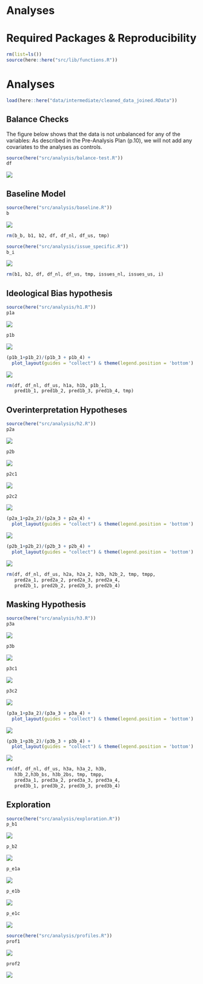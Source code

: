 Analyses
================

# Required Packages & Reproducibility

``` r
rm(list=ls())
source(here::here("src/lib/functions.R"))
```

# Analyses

``` r
load(here::here("data/intermediate/cleaned_data_joined.RData"))
```

## Balance Checks

The figure below shows that the data is not unbalanced for any of the
variables: As described in the Pre-Analysis Plan (p.10), we will not add
any covariates to the analyses as controls.

``` r
source(here("src/analysis/balance-test.R"))
df
```

<img src="../../report/figures/balance-checks-1.png" style="display: block; margin: auto;" />

## Baseline Model

``` r
source(here("src/analysis/baseline.R"))
b
```

<img src="../../report/figures/baseline-1.png" style="display: block; margin: auto;" />

``` r
rm(b_b, b1, b2, df, df_nl, df_us, tmp)
```

``` r
source(here("src/analysis/issue_specific.R"))
b_i
```

<img src="../../report/figures/issues-1.png" style="display: block; margin: auto;" />

``` r
rm(b1, b2, df, df_nl, df_us, tmp, issues_nl, issues_us, i)
```

## Ideological Bias hypothesis

``` r
source(here("src/analysis/h1.R"))
p1a
```

<img src="../../report/figures/h1-1.png" style="display: block; margin: auto;" />

``` r
p1b
```

<img src="../../report/figures/h1-2.png" style="display: block; margin: auto;" />

``` r
(p1b_1+p1b_2)/(p1b_3 + p1b_4) + 
  plot_layout(guides = "collect") & theme(legend.position = 'bottom')
```

<img src="../../report/figures/h1-3.png" style="display: block; margin: auto;" />

``` r
rm(df, df_nl, df_us, h1a, h1b, p1b_1, 
   pred1b_1, pred1b_2, pred1b_3, pred1b_4, tmp)
```

## Overinterpretation Hypotheses

``` r
source(here("src/analysis/h2.R"))
p2a
```

<img src="../../report/figures/h2-1.png" style="display: block; margin: auto;" />

``` r
p2b
```

<img src="../../report/figures/h2-2.png" style="display: block; margin: auto;" />

``` r
p2c1
```

<img src="../../report/figures/h2-3.png" style="display: block; margin: auto;" />

``` r
p2c2
```

<img src="../../report/figures/h2-4.png" style="display: block; margin: auto;" />

``` r
(p2a_1+p2a_2)/(p2a_3 + p2a_4) + 
  plot_layout(guides = "collect") & theme(legend.position = 'bottom')
```

<img src="../../report/figures/h2-5.png" style="display: block; margin: auto;" />

``` r
(p2b_1+p2b_2)/(p2b_3 + p2b_4) + 
  plot_layout(guides = "collect") & theme(legend.position = 'bottom')
```

<img src="../../report/figures/h2-6.png" style="display: block; margin: auto;" />

``` r
rm(df, df_nl, df_us, h2a, h2a_2, h2b, h2b_2, tmp, tmpp,
   pred2a_1, pred2a_2, pred2a_3, pred2a_4, 
   pred2b_1, pred2b_2, pred2b_3, pred2b_4)
```

## Masking Hypothesis

``` r
source(here("src/analysis/h3.R"))
p3a
```

<img src="../../report/figures/h3-1.png" style="display: block; margin: auto;" />

``` r
p3b
```

<img src="../../report/figures/h3-2.png" style="display: block; margin: auto;" />

``` r
p3c1
```

<img src="../../report/figures/h3-3.png" style="display: block; margin: auto;" />

``` r
p3c2
```

<img src="../../report/figures/h3-4.png" style="display: block; margin: auto;" />

``` r
(p3a_1+p3a_2)/(p3a_3 + p3a_4) + 
  plot_layout(guides = "collect") & theme(legend.position = 'bottom')
```

<img src="../../report/figures/h3-5.png" style="display: block; margin: auto;" />

``` r
(p3b_1+p3b_2)/(p3b_3 + p3b_4) + 
  plot_layout(guides = "collect") & theme(legend.position = 'bottom')
```

<img src="../../report/figures/h3-6.png" style="display: block; margin: auto;" />

``` r
rm(df, df_nl, df_us, h3a, h3a_2, h3b, 
   h3b_2,h3b_bs, h3b_2bs, tmp, tmpp,
   pred3a_1, pred3a_2, pred3a_3, pred3a_4, 
   pred3b_1, pred3b_2, pred3b_3, pred3b_4)
```

## Exploration

``` r
source(here("src/analysis/exploration.R"))
p_b1
```

<img src="../../report/figures/exploration-1.png" style="display: block; margin: auto;" />

``` r
p_b2
```

<img src="../../report/figures/exploration-2.png" style="display: block; margin: auto;" />

``` r
p_e1a
```

<img src="../../report/figures/exploration-3.png" style="display: block; margin: auto;" />

``` r
p_e1b
```

<img src="../../report/figures/exploration-4.png" style="display: block; margin: auto;" />

``` r
p_e1c
```

<img src="../../report/figures/exploration-5.png" style="display: block; margin: auto;" />

``` r
source(here("src/analysis/profiles.R"))
prof1 
```

<img src="../../report/figures/explore-profiles-1.png" style="display: block; margin: auto;" />

``` r
prof2
```

<img src="../../report/figures/explore-profiles-2.png" style="display: block; margin: auto;" />
